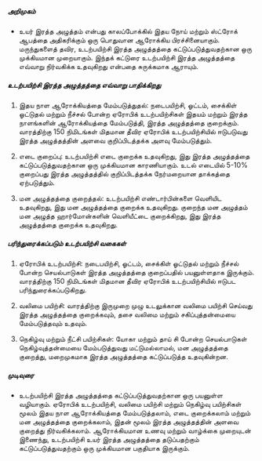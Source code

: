 ##### அறிமுகம்
* உயர் இரத்த அழுத்தம் என்பது காலப்போக்கில் இதய நோய் மற்றும் ஸ்ட்ரோக் ஆபத்தை அதிகரிக்கும் ஒரு பொதுவான ஆரோக்கிய பிரச்சினையாகும். மருந்துகளைத் தவிர, உடற்பயிற்சி இரத்த அழுத்தத்தை கட்டுப்படுத்துவதற்கான ஒரு முக்கியமான முறையாகும். இந்தக் கட்டுரை உடற்பயிற்சி இரத்த அழுத்தத்தை எவ்வாறு நிர்வகிக்க உதவுகிறது என்பதை சுருக்கமாக ஆராயும்.

##### உடற்பயிற்சி இரத்த அழுத்தத்தை எவ்வாறு பாதிக்கிறது
1. இதய நாள ஆரோக்கியத்தை மேம்படுத்துதல்: நடைபயிற்சி, ஓட்டம், சைக்கிள் ஓட்டுதல் மற்றும் நீச்சல் போன்ற ஏரோபிக் உடற்பயிற்சிகள் இதயம் மற்றும் இரத்த நாளங்களின் ஆரோக்கியத்தை மேம்படுத்தி, இரத்த அழுத்தத்தை குறைக்கும். வாரத்திற்கு 150 நிமிடங்கள் மிதமான தீவிர ஏரோபிக் உடற்பயிற்சியில் ஈடுபடுவது இரத்த அழுத்தத்தின் அளவை குறிப்பிடத்தக்க அளவு மேம்படுத்தும்.

2. எடை குறைப்பு: உடற்பயிற்சி எடை குறைக்க உதவுகிறது, இது இரத்த அழுத்தத்தை கட்டுப்படுத்துவதற்கான ஒரு முக்கியமான காரணியாகும். உடல் எடையில் 5-10% குறைப்பது இரத்த அழுத்தத்தில் குறிப்பிடத்தக்க நேர்மறையான தாக்கத்தை ஏற்படுத்தும்.

3. மன அழுத்தத்தை குறைத்தல்: உடற்பயிற்சி எண்டார்பின்களை வெளியிட உதவுகிறது, இது மன அழுத்தத்தை குறைக்க உதவுகிறது. குறைந்த மன அழுத்தம் மன அழுத்த ஹார்மோன்களின் வெளியீட்டை குறைக்கிறது, இது இரத்த அழுத்தத்தை குறைக்க உதவுகிறது.

##### பரிந்துரைக்கப்படும் உடற்பயிற்சி வகைகள்
1. ஏரோபிக் உடற்பயிற்சி: நடைபயிற்சி, ஓட்டம், சைக்கிள் ஓட்டுதல் மற்றும் நீச்சல் போன்ற செயல்பாடுகள் இரத்த அழுத்தத்தை குறைப்பதில் பயனுள்ளதாக இருக்கும். வாரத்திற்கு 150 நிமிடங்கள் மிதமான தீவிர ஏரோபிக் உடற்பயிற்சியில் ஈடுபட பரிந்துரைக்கப்படுகிறது.

2. வலிமை பயிற்சி: வாரத்திற்கு இருமுறை முழு உடலுக்கான வலிமை பயிற்சி செய்வது இரத்த அழுத்தத்தை குறைக்கவும், தசை வலிமை மற்றும் சகிப்புத்தன்மையை மேம்படுத்தவும் உதவும்.

3. நெகிழ்வு மற்றும் நீட்சி பயிற்சிகள்: யோகா மற்றும் தாய் சி போன்ற செயல்பாடுகள் நெகிழ்வுத்தன்மையை மேம்படுத்துவது மட்டுமல்லாமல், மன அழுத்தத்தை குறைத்து, மறைமுகமாக இரத்த அழுத்தத்தை கட்டுப்படுத்த உதவுகின்றன.

##### முடிவுரை
* உடற்பயிற்சி இரத்த அழுத்தத்தை கட்டுப்படுத்துவதற்கான ஒரு பயனுள்ள வழியாகும். ஏரோபிக் உடற்பயிற்சி, வலிமை பயிற்சி மற்றும் நெகிழ்வு பயிற்சிகள் மூலம் இதய நாள ஆரோக்கியத்தை மேம்படுத்தலாம், எடை குறைக்கலாம் மற்றும் மன அழுத்தத்தை குறைக்கலாம், இதன் மூலம் இரத்த அழுத்தத்தின் அளவை குறைத்து நிர்வகிக்கலாம். ஆரோக்கியமான உணவு மற்றும் வாழ்க்கை முறையுடன் இணைந்து, உடற்பயிற்சி உயர் இரத்த அழுத்தத்தை தடுப்பதற்கும் கட்டுப்படுத்துவதற்கும் ஒரு முக்கியமான பகுதியாக இருக்கும்.